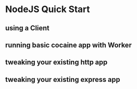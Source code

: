 
# NodeJS Quick Start

## using a Client

## running basic cocaine app with Worker

## tweaking your existing http app

## tweaking your existing express app


